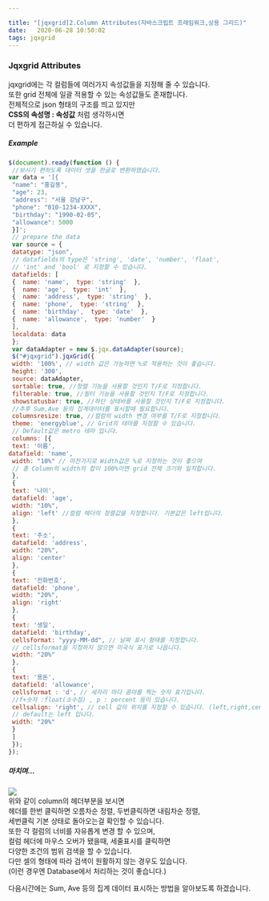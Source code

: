 ```yaml
---

title: "[jqxgrid]2.Column Attributes(자바스크립트 프레임워크,상용 그리드)"
date:   2020-06-28 10:50:02
tags: jqxgrid
---
```


### [](#Jqxgrid-Attributes "Jqxgrid Attributes")Jqxgrid Attributes

jqxgrid에는 각 컬럼들에 여러가지 속성값들을 지정해 줄 수 있습니다.  
또한 grid 전체에 일괄 적용할 수 있는 속성값들도 존재합니다.  
전체적으로 json 형태의 구조를 띄고 있지만  
**CSS의 속성명 : 속성값** 처럼 생각하시면  
더 편하게 접근하실 수 있습니다.

##### [](#Example "Example")Example

```javascript
$(document).ready(function () {  
 //보시기 편하도록 데이터 셋을 한글로 변환하였습니다.  
var data = '[{  
 "name": "홍길동",  
 "age": 23,  
 "address": "서울 강남구",  
 "phone": "010-1234-XXXX",  
 "birthday": "1990-02-05",  
 "allowance": 5000  
 }]';  
 // prepare the data  
 var source = {  
 datatype: "json",  
 // datafields의 type은 'string', 'date', 'number', 'float',  
 // 'int' and 'bool' 로 지정할 수 있습니다.  
 datafields: [
 {  name: 'name',  type: 'string'  },  
 {  name: 'age',  type: 'int'  },  
 {  name: 'address',  type: 'string'  },  
 {  name: 'phone',  type: 'string'  },  
 {  name: 'birthday',  type: 'date'  },  
 {  name: 'allowance',  type: 'number'  }  
 ],  
 localdata: data  
 };  
 var dataAdapter = new $.jqx.dataAdapter(source);  
 $("#jqxgrid").jqxGrid({  
 width: '100%', // width 값은 가능하면 %로 적용하는 것이 좋습니다.  
 height: '300',  
 source: dataAdapter,  
 sortable: true, //정렬 기능을 사용할 것인지 T/F로 지정합니다.  
 filterable: true, //필터 기능을 사용할 것인지 T/F로 지정합니다.  
 showstatusbar: true, //하단 상태바를 사용할 것인지 T/F로 지정합니다.  
 //추후 Sum,Ave 등의 집계데이터를 표시할때 필요합니다.  
 columnsresize: true, //컬럼의 width 변경 여부를 T/F로 지정합니다.  
 theme: 'energyblue', // Grid의 테마를 지정할 수 있습니다.  
 // Default값은 metro 테마 입니다.  
 columns: [{  
 text: '이름',  
datafield: 'name',  
 width: "10%" // 마찬가지로 Width값은 %로 지정하는 것이 좋으며  
 // 총 Column의 width의 합이 100%이면 grid 전체 크기와 일치합니다.  
 },  
 {  
 text: '나이',  
 datafield: 'age',  
 width: "10%",  
 align: 'left' //컬럼 헤더의 정렬값을 지정합니다. 기본값은 left입니다.  
 },  
 {  
 text: '주소',  
 datafield: 'address',  
 width: "20%",  
 align: 'center'  
 },  
 {  
 text: '전화번호',  
 datafield: 'phone',  
 width: "20%",  
 align: 'right'  
 },  
 {  
 text: '생일',  
 datafield: 'birthday',  
 cellsformat: "yyyy-MM-dd", // 날짜 표시 형태를 지정합니다.  
 // cellsformat을 지정하지 않으면 미국식 표기로 나옵니다.  
 width: "20%"  
 },  
 {  
 text: '용돈',  
 datafield: 'allowance',  
 cellsformat : 'd', // 세자리 마다 콤마를 찍는 숫자 표기입니다.  
 //f+숫자 :float(소수점) , p : percent 등이 있습니다.  
 cellsalign: 'right', // cell 값의 위치를 지정할 수 있습니다. (left,right,center)  
 // default는 left 입니다.  
 width: "20%"  
 }  
 ]  
 });  
});  
```

##### [](#마치며… "마치며…")마치며…

![](/images/jqxgrid_02_1.png)  
위와 같이 column의 헤더부분을 보시면  
헤더를 한번 클릭하면 오름차순 정렬, 두번클릭하면 내림차순 정렬,  
세번클릭 기본 상태로 돌아오는걸 확인할 수 있습니다.  
또한 각 컬럼의 너비를 자유롭게 변경 할 수 있으며,  
컬럼 헤더에 마우스 오버가 됐을때, 세줄표시를 클릭하면  
다양한 조건의 범위 검색을 할 수 있습니다.  
다만 셀의 형태에 따라 검색이 원활하지 않는 경우도 있습니다.  
(이런 경우엔 Database에서 처리하는 것이 좋습니다.)

다음시간에는 Sum, Ave 등의 집계 데이터 표시하는 방법을 알아보도록 하겠습니다.
